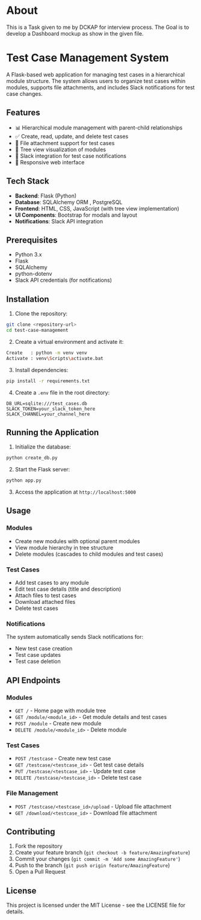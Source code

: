 # About
This is a Task given to me by DCKAP for interview process.
The Goal is to develop a Dashboard mockup as show in the given file.

# Test Case Management System

A Flask-based web application for managing test cases in a hierarchical module structure. The system allows users to organize test cases within modules, supports file attachments, and includes Slack notifications for test case changes.

## Features

- 📊 Hierarchical module management with parent-child relationships
- ✅ Create, read, update, and delete test cases
- 📁 File attachment support for test cases
- 🌲 Tree view visualization of modules
- 🔔 Slack integration for test case notifications
- 📱 Responsive web interface

## Tech Stack

- **Backend**: Flask (Python)
- **Database**: SQLAlchemy ORM , PostgreSQL
- **Frontend**: HTML, CSS, JavaScript (with tree view implementation)
- **UI Components**: Bootstrap for modals and layout
- **Notifications**: Slack API integration

## Prerequisites

- Python 3.x
- Flask
- SQLAlchemy
- python-dotenv
- Slack API credentials (for notifications)

## Installation

1. Clone the repository:
```bash
git clone <repository-url>
cd test-case-management
```

2. Create a virtual environment and activate it:
```bash
Create   : python -m venv venv
Activate : venv\Scripts\activate.bat
```

3. Install dependencies:
```bash
pip install -r requirements.txt
```

4. Create a `.env` file in the root directory:
```
DB_URL=sqlite:///test_cases.db
SLACK_TOKEN=your_slack_token_here
SLACK_CHANNEL=your_channel_here
```

## Running the Application

1. Initialize the database:
```bash
python create_db.py
```

2. Start the Flask server:
```bash
python app.py
```

3. Access the application at `http://localhost:5000`

## Usage

### Modules
- Create new modules with optional parent modules
- View module hierarchy in tree structure
- Delete modules (cascades to child modules and test cases)

### Test Cases
- Add test cases to any module
- Edit test case details (title and description)
- Attach files to test cases
- Download attached files
- Delete test cases

### Notifications
The system automatically sends Slack notifications for:
- New test case creation
- Test case updates
- Test case deletion

## API Endpoints

### Modules
- `GET /` - Home page with module tree
- `GET /module/<module_id>` - Get module details and test cases
- `POST /module` - Create new module
- `DELETE /module/<module_id>` - Delete module

### Test Cases
- `POST /testcase` - Create new test case
- `GET /testcase/<testcase_id>` - Get test case details
- `PUT /testcase/<testcase_id>` - Update test case
- `DELETE /testcase/<testcase_id>` - Delete test case

### File Management
- `POST /testcase/<testcase_id>/upload` - Upload file attachment
- `GET /download/<testcase_id>` - Download file attachment

## Contributing

1. Fork the repository
2. Create your feature branch (`git checkout -b feature/AmazingFeature`)
3. Commit your changes (`git commit -m 'Add some AmazingFeature'`)
4. Push to the branch (`git push origin feature/AmazingFeature`)
5. Open a Pull Request

## License

This project is licensed under the MIT License - see the LICENSE file for details.
